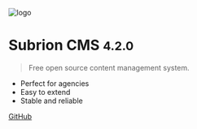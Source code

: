 ![logo](_media/icon.svg)

# Subrion CMS <small>4.2.0</small>

> Free open source content management system.

- Perfect for agencies
- Easy to extend
- Stable and reliable


[GitHub](https://github.com/intelliants/subrion/)
